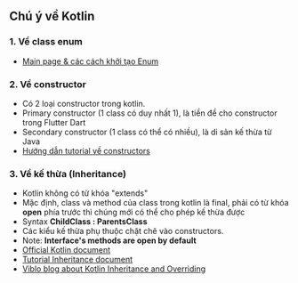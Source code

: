 
## Chú ý về Kotlin 

### 1. Về class enum 
- [Main page & các cách khởi tạo Enum](https://kotlinlang.org/docs/enum-classes.html)

### 2. Về constructor 
- Có 2 loại constructor trong kotlin.
- Primary constructor (1 class có duy nhất 1), là tiền đề cho constructor trong Flutter Dart 
- Secondary constructor (1 class có thể có nhiều), là di sản kế thừa từ Java 
- [Hướng dẫn tutorial về constructors](https://www.tutorialspoint.com/kotlin/kotlin_constructors.htm)

### 3. Về kế thừa (Inheritance)
- Kotlin không có từ khóa "extends"
- Mặc định, class và method của class trong kotlin là final, phải có từ khóa **open** phía trước thì chúng mới có thể cho phép kế thừa được
- Syntax **ChildClass : ParentsClass**
- Các kiểu kế thừa phụ thuộc chặt chẽ vào constructors.
- Note: **Interface's methods are open by default**
- [Official Kotlin document](https://kotlinlang.org/docs/inheritance.html#overriding-rules)
- [Tutorial Inheritance document](https://www.tutorialspoint.com/kotlin/kotlin_constructors.htm)
- [Viblo blog about Kotlin Inheritance and Overriding](https://viblo.asia/p/kotlin-class-and-inheritance-RnB5pXJb5PG)